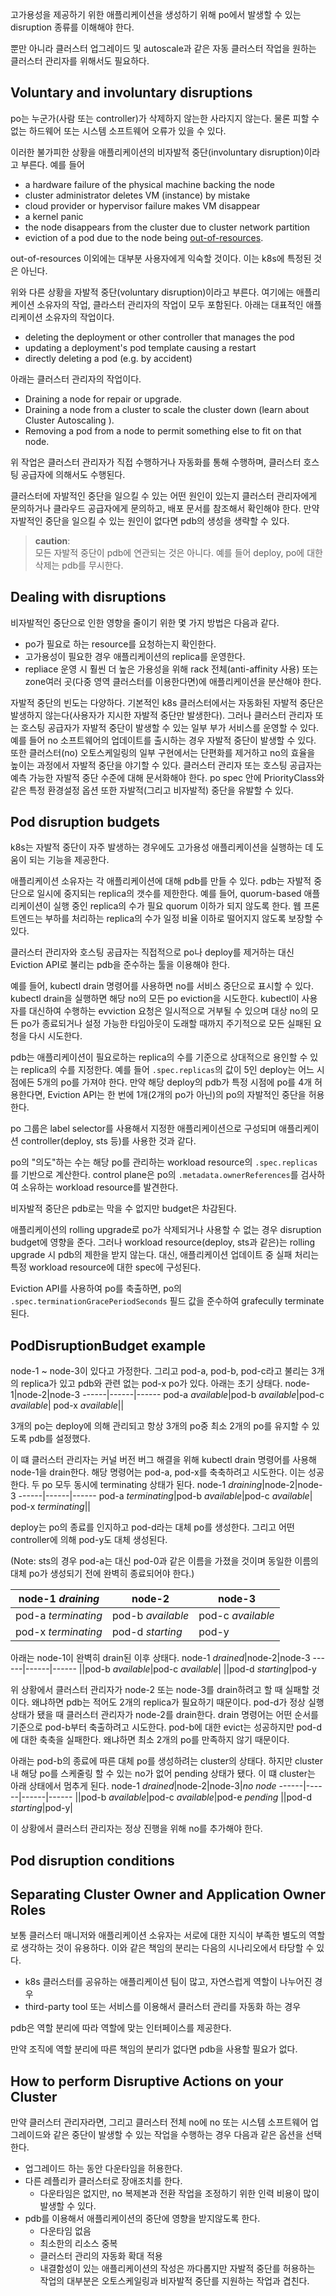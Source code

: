 고가용성을 제공하기 위한 애플리케이션을 생성하기 위해 po에서 발생할 수 있는 disruption 종류를 이해해야 한다.

뿐만 아니라 클러스터 업그레이드 및 autoscale과 같은 자동 클러스터 작업을 원하는 클러스터 관리자를 위해서도 필요하다.

## Voluntary and involuntary disruptions
po는 누군가(사람 또는 controller)가 삭제하지 않는한 사라지지 않는다. 물론 피할 수 없는 하드웨어 또는 시스템 소프트웨어 오류가 있을 수 있다.

이러한 불가피한 상황을 애플리케이션의 비자발적 중단(involuntary disruption)이라고 부른다. 예를 들어
- a hardware failure of the physical machine backing the node
- cluster administrator deletes VM (instance) by mistake
- cloud provider or hypervisor failure makes VM disappear
- a kernel panic
- the node disappears from the cluster due to cluster network partition
- eviction of a pod due to the node being [out-of-resources](https://kubernetes.io/docs/concepts/scheduling-eviction/node-pressure-eviction/).

out-of-resources 이외에는 대부분 사용자에게 익숙할 것이다. 이는 k8s에 특정된 것은 아닌다.

위와 다른 상황을 자발적 중단(voluntary disruption)이라고 부른다. 여기에는 애플리케이션 소유자의 작업, 클라스터 관리자의 작업이 모두 포함된다. 아래는 대표적인 애플리케이션 소유자의 작업이다.
- deleting the deployment or other controller that manages the pod
- updating a deployment's pod template causing a restart
- directly deleting a pod (e.g. by accident)

아래는 클러스터 관리자의 작업이다.
- Draining a node for repair or upgrade.
- Draining a node from a cluster to scale the cluster down (learn about Cluster Autoscaling ).
- Removing a pod from a node to permit something else to fit on that node.

위 작업은 클러스터 관리자가 직접 수행하거나 자동화를 통해 수행하며, 클러스터 호스팅 공급자에 의해서도 수행된다.

클러스터에 자발적인 중단을 일으킬 수 있는 어떤 원인이 있는지 클러스터 관리자에게 문의하거나 클라우드 공급자에게 문의하고, 배포 문서를 참조해서 확인해야 한다. 만약 자발적인 중단을 일으킬 수 있는 원인이 없다면 pdb의 생성을 생략할 수 있다.

> **caution**:  
> 모든 자발적 중단이 pdb에 연관되는 것은 아니다. 예를 들어 deploy, po에 대한 삭제는 pdb를 무시한다.

## Dealing with disruptions
비자발적인 중단으로 인한 영향을 줄이기 위한 몇 가지 방법은 다음과 같다.
- po가 필요로 하는 resource를 요청하는지 확인한다.
- 고가용성이 필요한 경우 애플리케이션의 replica를 운영한다.
- repliace 운영 시 훨씬 더 높은 가용성을 위해 rack 전체(anti-affinity 사용) 또는 zone여러 곳(다중 영역 클러스터를 이용한다면)에 애플리케이션을 분산해야 한다.

자발적 중단의 빈도는 다양하다. 기본적인 k8s 클러스터에서는 자동화된 자발적 중단은 발생하지 않는다(사용자가 지시한 자발적 중단만 발생한다). 그러나 클러스터 관리자 또는 호스팅 공급자가 자발적 중단이 발생할 수 있는 일부 부가 서비스를 운영할 수 있다. 예를 들어 no 소프트웨어의 업데이트를 출시하는 경우 자발적 중단이 발생할 수 있다. 또한 클러스터(no) 오토스케일링의 일부 구현에서는 단편화를 제거하고 no의 효율을 높이는 과정에서 자발적 중단을 야기할 수 있다. 클러스터 관리자 또는 호스팅 공급자는 예측 가능한 자발적 중단 수준에 대해 문서화해야 한다. po spec 안에 PriorityClass와 같은 특정 환경설정 옵션 또한 자발적(그리고 비자발적) 중단을 유발할 수 있다.

## Pod disruption budgets
k8s는 자발적 중단이 자주 발생하는 경우에도 고가용성 애플리케이션을 실행하는 데 도움이 되는 기능을 제공한다.

애플리케이션 소유자는 각 애플리케이션에 대해 pdb를 만들 수 있다. pdb는 자발적 중단으로 일시에 중지되는 replica의 갯수를 제한한다. 예를 들어, quorum-based 애플리케이션이 실행 중인 replica의 수가 필요 quorum 이하가 되지 않도록 한다. 웹 프론트엔드는 부하를 처리하는 replica의 수가 일정 비율 이하로 떨어지지 않도록 보장할 수 있다.

클러스터 관리자와 호스팅 공급자는 직접적으로 po나 deploy를 제거하는 대신 Eviction API로 불리는 pdb을 준수하는 툴을 이용해야 한다.

예를 들어, kubectl drain 명령어를 사용하면 no를 서비스 중단으로 표시할 수 있다. kubectl drain을 실행하면 해당 no의 모든 po eviction을 시도한다. kubectl이 사용자를 대신하여 수행하는 evviction 요청은 일시적으로 거부될 수 있으며 대상 no의 모든 po가 종료되거나 설정 가능한 타임아웃이 도래할 때까지 주기적으로 모든 실패된 요청을 다시 시도한다.

pdb는 애플리케이션이 필요로하는 replica의 수를 기준으로 상대적으로 용인할 수 있는 replica의 수를 지정한다. 예를 들어 `.spec.replicas`의 값이 5인 deploy는 어느 시점에든 5개의 po를 가져야 한다. 만약 해당 deploy의 pdb가 특정 시점에 po를 4개 허용한다면, Eviction API는 한 번에 1개(2개의 po가 아닌)의 po의 자발적인 중단을 허용한다.

po 그룹은 label selector를 사용해서 지정한 애플리케이션으로 구성되며 애플리케이션 controller(deploy, sts 등)를 사용한 것과 같다.

po의 "의도"하는 수는 해당 po를 관리하는 workload resource의 `.spec.replicas`를 기반으로 계산한다. control plane은 po의 `.metadata.ownerReferences`를 검사하여 소유하는 workload resource를 발견한다.

비자발적 중단은 pdb로는 막을 수 없지만 budget은 차감된다.

애플리케이션의 rolling upgrade로 po가 삭제되거나 사용할 수 없는 경우 disruption budget에 영향을 준다. 그러나 workload resource(deploy, sts과 같은)는 rolling upgrade 시 pdb의 제한을 받지 않는다. 대신, 애플리케이션 업데이트 중 실패 처리는 특정 workload resource에 대한 spec에 구성된다.

Eviction API를 사용하여 po를 축출하면, po의 `.spec.terminationGracePeriodSeconds` 필드 값을 준수하여 grafecully terminate된다.

## PodDisruptionBudget example
node-1 ~ node-3이 있다고 가정한다. 그리고 pod-a, pod-b, pod-c라고 불리는 3개의 replica가 있고 pdb와 관련 없는 pod-x po가 있다. 아래는 초기 상태다.
node-1|node-2|node-3
------|------|------
pod-a *available*|pod-b *available*|pod-c *available*|
pod-x *available*||

3개의 po는 deploy에 의해 관리되고 항상 3개의 po중 최소 2개의 po를 유지할 수 있도록 pdb를 설정했다.

이 떄 클러스터 관리자는 커널 버전 버그 해결을 위해 kubectl drain 명령어를 사용해 node-1을 drain한다. 해당 명령어는 pod-a, pod-x를 축축하려고 시도한다. 이는 성공한다. 두 po 모두 동시에 terminating 상태가 된다.
node-1 *draining*|node-2|node-3
------|------|------
pod-a *terminating*|pod-b *available*|pod-c *available*|
pod-x *terminating*||

deploy는 po의 종료를 인지하고 pod-d라는 대체 po를 생성한다. 그리고 어떤 controller에 의해 pod-y도 대체 생성된다.

(Note: sts의 경우 pod-a는 대신 pod-0과 같은 이름을 가졌을 것이며 동일한 이름의 대체 po가 생성되기 전에 완벽히 종료되어야 한다.)

node-1 *draining*|node-2|node-3
------|------|------
pod-a *terminating*|pod-b *available*|pod-c *available*|
pod-x *terminating*|pod-d *starting*|pod-y

아래는 node-1이 완벽히 drain된 이후 상태다.
node-1 *drained*|node-2|node-3
------|------|------
||pod-b *available*|pod-c *available*|
||pod-d *starting*|pod-y

위 상황에서 클러스터 관리자가 node-2 또는 node-3를 drain하려고 할 때 실패할 것이다. 왜냐하면 pdb는 적어도 2개의 replica가 필요하기 때문이다. pod-d가 정상 실행 상태가 됐을 때 클러스터 관리자가 node-2를 drain한다. drain 명령어는 어떤 순서를 기준으로 pod-b부터 축출하려고 시도한다. pod-b에 대한 evict는 성공하지만 pod-d에 대한 축축을 실패한다. 왜냐하면 최소 2개의 po를 만족하지 않기 때문이다.

아래는 pod-b의 종료에 따른 대체 po를 생성하려는 cluster의 상태다. 하지만 cluster 내 해당 po를 스케줄링 할 수 있는 no가 없어 pending 상태가 됐다. 이 떄 cluster는 아래 상태에서 멈추게 된다.
node-1 *drained*|node-2|node-3|*no node*
------|------|------|------
||pod-b *available*|pod-c *available*|pod-e *pending*
||pod-d *starting*|pod-y|

이 상황에서 클러스터 관리자는 정상 진행을 위해 no를 추가해야 한다.

## Pod disruption conditions

## Separating Cluster Owner and Application Owner Roles
보통 클러스터 매니저와 애플리케이션 소유자는 서로에 대한 지식이 부족한 별도의 역할로 생각하는 것이 유용하다. 이와 같은 책임의 분리는 다음의 시나리오에서 타당할 수 있다.
- k8s 클러스터를 공유하는 애플리케이션 팀이 많고, 자연스럽게 역할이 나누어진 경우
- third-party tool 또는 서비스를 이용해서 클러스터 관리를 자동화 하는 경우

pdb은 역할 분리에 따라 역할에 맞는 인터페이스를 제공한다.

만약 조직에 역할 분리에 따른 책임의 분리가 없다면 pdb을 사용할 필요가 없다.

## How to perform Disruptive Actions on your Cluster
만약 클러스터 관리자라면, 그리고 클러스터 전체 no에 no 또는 시스템 소프트웨어 업그레이드와 같은 중단이 발생할 수 있는 작업을 수행하는 경우 다음과 같은 옵션을 선택한다.

- 업그레이드 하는 동안 다운타임을 허용한다.
- 다른 레플리카 클러스터로 장애조치를 한다.
    - 다운타임은 없지만, no 복제본과 전환 작업을 조정하기 위한 인력 비용이 많이 발생할 수 있다.
- pdb를 이용해서 애플리케이션의 중단에 영향을 받지않도록 한다.
    - 다운타임 없음
    - 최소한의 리소스 중복
    - 클러스터 관리의 자동화 확대 적용
    - 내결함성이 있는 애플리케이션의 작성은 까다롭지만 자발적 중단를 허용하는 작업의 대부분은 오토스케일링과 비자발적 중단를 지원하는 작업과 겹친다.
